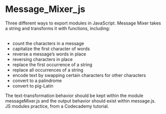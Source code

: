 # Message_Mixer_js

<div>Three different ways to export modules in JavaScript.  Message Mixer takes a string and transforms it with functions, including:</div> </br>

<ul>
<li>count the characters in a message</li>
<li>capitalize the first character of words</li>
<li>reverse a message’s words in place</li>
<li>reversing characters in place</li>
<li>replace the first occurrence of a string</li>
<li>replace all occurrences of a string</li>
<li>encode text by swapping certain characters for other characters</li>
<li>convert to a palindrome</li>
<li>convert to pig-Latin</li>
</ul>
<div>The text-transformation behavior should be kept within the module messageMixer.js  and the output behavior should exist within message.js.</div>
<div>JS modules practice, from a Codecademy tutorial. </div>
